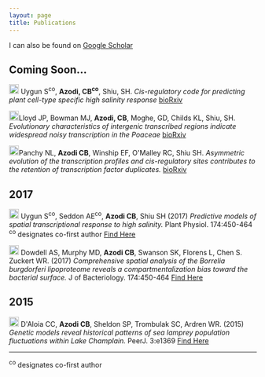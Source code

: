 ```yaml
---
layout: page
title: Publications
---
```


I can also be found on [Google Scholar](https://scholar.google.com/citations?user=JBAP86YAAAAJ&hl=en)

## Coming Soon...

<img src="../img/pubs/preprint.png" height="20px"> Uygun S<sup>co</sup>, **Azodi, CB<sup>co</sup>**, Shiu, SH. *Cis-regulatory code for predicting plant cell-type specific high salinity response* [bioRxiv](https://doi.org/10.1101/466326) 

<img src="../img/pubs/preprint.png" height="20px">Lloyd JP, Bowman MJ, **Azodi, CB**, Moghe, GD, Childs KL, Shiu, SH. *Evolutionary characteristics of intergenic transcribed regions indicate widespread noisy transcription in the Poaceae* [bioRxiv](https://doi.org/10.1101/440933)

<img src="../img/pubs/preprint.png" height="20px">Panchy NL, **Azodi CB**, Winship EF, O'Malley RC, Shiu SH. *Asymmetric evolution of the transcription profiles and cis-regulatory sites contributes to the retention of transcription factor duplicates.* [bioRxiv](https://doi.org/10.1101/115857)


## 2017

<img src="../img/pubs/journal-article.png" height="20px"> Uygun S<sup>co</sup>, Seddon AE<sup>co</sup>, **Azodi CB**, Shiu SH (2017) *Predictive models of spatial transcriptional response to high salinity.* Plant Physiol. 174:450-464 <sup>co</sup> designates co-first author [Find Here](https://www.ncbi.nlm.nih.gov/pubmed/28373393)

<img src="../img/pubs/journal-article.png" height="20px"> Dowdell AS, Murphy MD, **Azodi CB**, Swanson SK, Florens L, Chen S. Zuckert WR. (2017) *Comprehensive spatial analysis of the Borrelia burgdorferi lipoproteome reveals a compartmentalization bias toward the bacterial surface.* J of Bacteriology. 174:450-464 [Find Here](https://jb.asm.org/content/jb/early/2017/01/05/JB.00658-16.full.pdf)

## 2015

<img src="../img/pubs/journal-article.png" height="20px"> D'Aloia CC, **Azodi CB**, Sheldon SP, Trombulak SC, Ardren WR. (2015) *Genetic models reveal historical patterns of sea lamprey population fluctuations within Lake Champlain.* PeerJ. 3:e1369 [Find Here](https://peerj.com/articles/1369/)


_______________

<sup>co</sup> designates co-first author